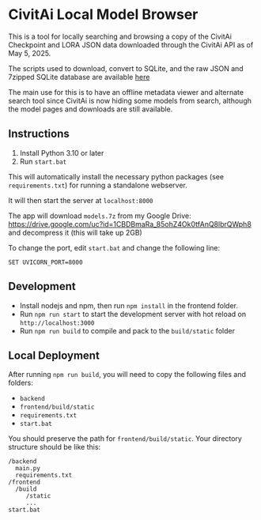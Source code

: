 # CivitAi Local Model Browser

This is a tool for locally searching and browsing a copy of the CivitAi Checkpoint and LORA JSON data downloaded through the CivitAi API as of May 5, 2025.

The scripts used to download, convert to SQLite, and the raw JSON and 7zipped SQLite database are available [here](https://drive.google.com/drive/folders/1jMbwb3HUcDNB2H6n1GXt2WKK-COpbdrQ)

The main use for this is to have an offline metadata viewer and alternate search tool since CivitAi is now hiding some models from search, although the model pages and downloads are still available.

## Instructions

1. Install Python 3.10 or later
2. Run `start.bat`

This will automatically install the necessary python packages (see `requirements.txt`) for running a standalone webserver.

It will then start the server at `localhost:8000`

The app will download `models.7z` from my Google Drive: https://drive.google.com/uc?id=1CBDBmaRa_85ohZ4Ok0tfAnQ8lbrQWph8 and decompress it (this will take up 2GB)

To change the port, edit `start.bat` and change the following line:

```
SET UVICORN_PORT=8000
```

## Development

* Install nodejs and npm, then run `npm install` in the frontend folder.  
* Run `npm run start` to start the development server with hot reload on `http://localhost:3000`
* Run `npm run build` to compile and pack to the `build/static` folder

## Local Deployment

After running `npm run build`, you will need to copy the following files and folders:

* `backend`
* `frontend/build/static`
* `requirements.txt`
* `start.bat`

You should preserve the path for `frontend/build/static`. Your directory structure should  be like this:

```
/backend
  main.py
  requirements.txt
/frontend
  /build
     /static
     ...
start.bat
```


